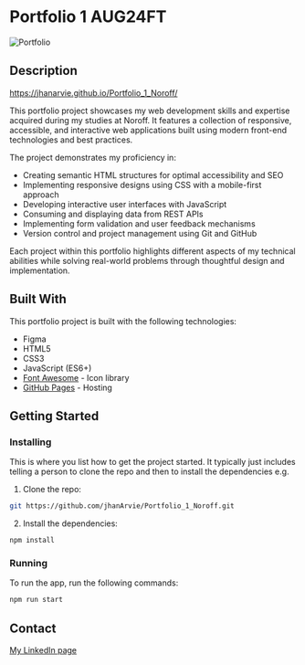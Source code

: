 # Portfolio 1 AUG24FT

![Portfolio](https://github.com/user-attachments/assets/c9685d63-ff3e-4499-a28d-1f7069ccfc74)

## Description

https://jhanarvie.github.io/Portfolio_1_Noroff/

This portfolio project showcases my web development skills and expertise acquired during my studies at Noroff. It features a collection of responsive, accessible, and interactive web applications built using modern front-end technologies and best practices.

The project demonstrates my proficiency in:

- Creating semantic HTML structures for optimal accessibility and SEO
- Implementing responsive designs using CSS with a mobile-first approach
- Developing interactive user interfaces with JavaScript
- Consuming and displaying data from REST APIs
- Implementing form validation and user feedback mechanisms
- Version control and project management using Git and GitHub

Each project within this portfolio highlights different aspects of my technical abilities while solving real-world problems through thoughtful design and implementation.

## Built With

This portfolio project is built with the following technologies:

- Figma
- HTML5
- CSS3
- JavaScript (ES6+)
- [Font Awesome](https://fontawesome.com/) - Icon library
- [GitHub Pages](https://pages.github.com/) - Hosting

## Getting Started

### Installing

This is where you list how to get the project started. It typically just includes telling a person to clone the repo and then to install the dependencies e.g.

1. Clone the repo:

```bash
git https://github.com/jhanArvie/Portfolio_1_Noroff.git
```

2. Install the dependencies:

```
npm install
```

### Running

To run the app, run the following commands:

```bash
npm run start
```

## Contact

[My LinkedIn page](https://www.linkedin.com/in/jhan-arvie-boniel/)
